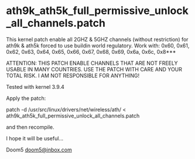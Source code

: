 ath9k_ath5k_full_permissive_unlock_all_channels.patch
=====================================================

This kernel patch enable all 2GHZ &amp; 5GHZ channels (without restriction) for ath9k &amp; ath5k forced to use buildin world regulatory. Work with: 0x60, 0x61, 0x62, 0x63, 0x64, 0x65, 0x66, 0x67, 0x68, 0x69, 0x6a, 0x6c, 0x8***

ATTENTION: THIS PATCH ENABLE CHANNELS THAT ARE NOT FREELY USABLE IN MANY COUNTRIES. USE THE PATCH WITH CARE AND YOUR TOTAL RISK. I AM NOT RESPONSIBLE FOR ANYTHING!

Tested with kernel 3.9.4

Apply the patch:

patch -d /usr/src/linux/drivers/net/wireless/ath/ < ath9k_ath5k_full_permissive_unlock_all_channels.patch 

and then recompile.

I hope it will be useful...

Doom5 <doom5@inbox.com> 
